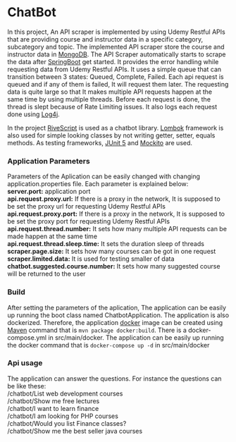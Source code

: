 # ChatBot
In this project, An API scraper is implemented by using Udemy Restful APIs that are providing course and instructor data in a specific category, subcategory and topic.
The implemented API scraper store the course and instructor data in [MongoDB](https://www.mongodb.com/). The API Scraper automatically starts to scrape the data after [SpringBoot](https://spring.io/projects/spring-boot) get started.
It provides the error handling while requesting data from Udemy Restful APIs. It uses a simple queue that can transition between 3 states: Queued, Complete, Failed. Each api request is queued and if any of them is failed, It will request them later. 
The requesting data is quite large so that It makes multiple API requests happen at the same time by using multiple threads. Before each request is done, the thread is slept because of Rate Limiting issues.
It also logs each request done using [Log4j](https://logging.apache.org/log4j/2.x/).

In the project [RiveScript](https://www.rivescript.com/) is used as a chatbot library. [Lombok](https://projectlombok.org/) framework is also used for simple looking classes by not writing getter, setter, equals methods.
As testing frameworks, [JUnit 5](https://junit.org/junit5/) and [Mockito](https://site.mockito.org/) are used.          

### Application Parameters 
Parameters of the Aplication can be easily changed with changing application.properties file. Each parameter is explained below: <br />
**server.port:** application port <br />
**api.request.proxy.url:** If there is a proxy in the network, It is supposed to be set the proxy url for requesting Udemy Restful APIs <br />
**api.request.proxy.port:** If there is a proxy in the network, It is supposed to be set the proxy port for requesting Udemy Restful APIs <br />
**api.request.thread.number:** It sets how many multiple API requests can be made happen at the same time <br />
**api.request.thread.sleep.time:** It sets the duration sleep of threads <br />
**scraper.page.size:** It sets how many courses can be got in one request <br />
**scraper.limited.data:** It is used for testing smaller of data <br />
**chatbot.suggested.course.number:** It sets how many suggested course will be returned to the user <br />

### Build
After setting the parameters of the aplication, The application can be easily up running the boot class named ChatbotApplication. The application is also dockerized. 
Therefore, the application [docker](https://www.docker.com/) image can be created using [Maven](https://maven.apache.org/) command that is `mvn package docker:build`. 
There is a docker-compose.yml in src/main/docker. The application can be easily up running the docker command that is `docker-compose up -d` in src/main/docker  

### Api usage
The application can answer the questions. For instance the questions can be like these: <br />
/chatbot/List web development courses <br />
/chatbot/Show me free lectures <br />
/chatbot/I want to learn finance <br />
/chatbot/I am looking for PHP courses <br />
/chatbot/Would you list Finance classes? <br />
/chatbot/Show me the best seller java courses <br />

 



